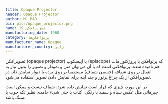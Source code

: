 ```yaml
---
title: Opaque Projector
header: Opaque Projector
author: M. MAD
pic: pics/opaque_projector.png
name: تصویرافکن 19
manufacturing_date: 1960
category: پرتوافکن‌ها
manufacturer_name: Opaque
manufacturer_country: ژاپن
---
```

<p>
تَصویراَفکن
<span class="english-text">(opaque projector)</span>
یا اپیسکوپ
<span class="english-text">(episcope)</span>
که پرتوافکن یا پروژکتور مات هم نامیده شده، پرتوافکنی است که با آن می‌توان متن
و نمودار و تصویر را بدون نیاز به انتقال بر روی شفافه (جسمی شفاف) مستقیما بر
روی پرده یا دیوار نمایش داد. در تصویرافکن از یک چراغ پرنور و چند آینه برای
نمایش دادن تصویر استفاده می‌شود.
</p>
<p>
در این مورد، چیزی که قرار است نمایش داده شود، شفاف نیست و ممکن است چیزهائی مثل
عکس سیاه و سفید یا رنگی، کتاب یا حتی شیء جامدی نظیر تکه چوب یا سنگ باشد.
</p>


